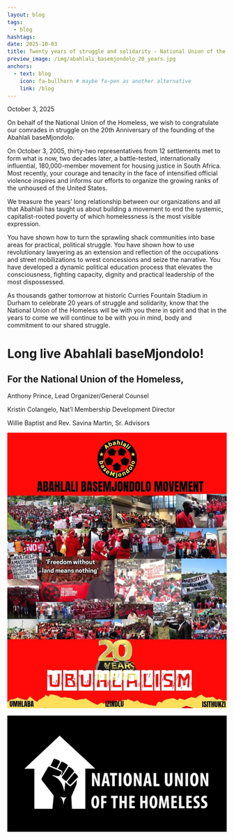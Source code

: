 ```yaml
---
layout: blog
tags:
  - blog
hashtags:
date: 2025-10-03
title: Twenty years of struggle and solidarity - National Union of the Homeless Congratulates Abahlali baseMjondolo (Shack Dwellers Movement)     
preview_image: /img/abahlali_basemjondolo_20_years.jpg
anchors:
  - text: blog
    icon: fa-bullhorn # maybe fa-pen as another alternative
    link: /blog
---
```

October 3, 2025

On behalf of the National Union of the Homeless, we wish to congratulate our comrades 
in struggle on the 20th Anniversary of the founding of the Abahlali baseMjondolo.  
 
On October 3, 2005, thirty-two representatives from 12 settlements met to form what is 
now, two decades later, a battle-tested, internationally influential, 180,000-member movement 
for housing justice in South Africa. Most recently, your courage and tenacity in the face of 
intensified official violence inspires and informs our efforts to organize the growing ranks of the 
unhoused of the United States.  
 
We treasure the years’ long relationship between our organizations and all that Abahlali 
has taught us about building a movement to end the systemic, capitalist-rooted poverty of which 
homelessness is the most visible expression.  
 
You have shown how to turn the sprawling shack communities into base areas for 
practical, political struggle. You have shown how to use revolutionary lawyering as an 
extension and reflection of the occupations and street mobilizations to wrest concessions and 
seize the narrative. You have developed a dynamic political education process that elevates the 
consciousness, fighting capacity, dignity and practical leadership of the most dispossessed.  
 
As thousands gather tomorrow at historic Curries Fountain Stadium in Durham to 
celebrate 20 years of struggle and solidarity, know that the National Union of the Homeless will 
be with you there in spirit and that in the years to come we will continue to be with you in mind, 
body and commitment to our shared struggle.

# **Long live Abahlali baseMjondolo!**

## For the National Union of the Homeless,

Anthony Prince, Lead Organizer/General Counsel 

Kristin Colangelo,  Nat’l Membership Development Director 

Willie Baptist and Rev. Savina Martin, Sr. Advisors

![Abahlali baseMjondolo](/img/abahlali_basemjondolo_20_years.jpg)

![NUH Logo](/img/NUH_logo_Idea.jpeg)



